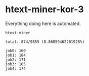 # htext-miner-kor-3

Everything doing here is automated.

```
htext-miner

total: 874/9855 (8.86859462201928%)

job0: 160
job1: 184
job2: 171
job3: 185
job4: 174
```